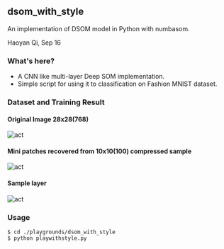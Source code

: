 ## dsom_with_style
An implementation of DSOM model in Python with numbasom.

Haoyan Qi, Sep 16


### What's here?
* A CNN like multi-layer Deep SOM implementation.
* Simple script for using it to classification on Fashion MNIST dataset.


### Dataset and Training Result

#### Original Image 28x28(768)
![act](https://bitbucket.org/ChristopherIrving/deep-som-dome/raw/6f067a233d7723dc90ef0dc70a9aab8191ef4491/playgrounds/dsom_with_style/imgs/img_0.png)


#### Mini patches recovered from 10x10(100) compressed sample
![act](https://bitbucket.org/ChristopherIrving/deep-som-dome/raw/6f067a233d7723dc90ef0dc70a9aab8191ef4491/playgrounds/dsom_with_style/imgs/activation_0.png)


#### Sample layer
![act](https://bitbucket.org/ChristopherIrving/deep-som-dome/raw/6f067a233d7723dc90ef0dc70a9aab8191ef4491/playgrounds/dsom_with_style/imgs/sample_0.png)



### Usage


```
$ cd ./playgrounds/dsom_with_style
$ python playwithstyle.py
```